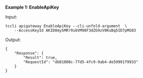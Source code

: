 **Example 1: EnableApiKey**



Input: 

```
tccli apigateway EnableApiKey --cli-unfold-argument  \
    --AccessKeyId AKID8my5MRr9i6VM98F3dZG9zV0KuBq5ID7pMG83
```

Output: 
```
{
    "Response": {
        "Result": true,
        "RequestId": "db81808c-77d5-4fc9-9ab4-de59991f9933"
    }
}
```

